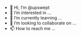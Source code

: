 - 👋 Hi, I’m @upswept
- 👀 I’m interested in ...
- 🌱 I’m currently learning ...
- 💞️ I’m looking to collaborate on ...
- 📫 How to reach me ...

<!---
upswept/upswept is a ✨ special ✨ repository because its `README.md` (this file) appears on your GitHub profile.
You can click the Preview link to take a look at your changes.
--->
